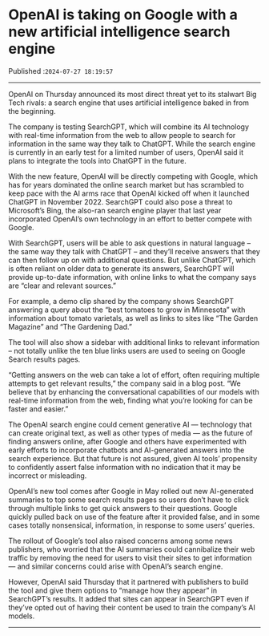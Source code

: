 # OpenAI is taking on Google with a new artificial intelligence search engine

Published :`2024-07-27 18:19:57`

---

OpenAI on Thursday announced its most direct threat yet to its stalwart Big Tech rivals: a search engine that uses artificial intelligence baked in from the beginning.

The company is testing SearchGPT, which will combine its AI technology with real-time information from the web to allow people to search for information in the same way they talk to ChatGPT. While the search engine is currently in an early test for a limited number of users, OpenAI said it plans to integrate the tools into ChatGPT in the future.

With the new feature, OpenAI will be directly competing with Google, which has for years dominated the online search market but has scrambled to keep pace with the AI arms race that OpenAI kicked off when it launched ChatGPT in November 2022. SearchGPT could also pose a threat to Microsoft’s Bing, the also-ran search engine player that last year incorporated OpenAI’s own technology in an effort to better compete with Google.

With SearchGPT, users will be able to ask questions in natural language – the same way they talk with ChatGPT – and they’ll receive answers that they can then follow up on with additional questions. But unlike ChatGPT, which is often reliant on older data to generate its answers, SearchGPT will provide up-to-date information, with online links to what the company says are “clear and relevant sources.”

For example, a demo clip shared by the company shows SearchGPT answering a query about the “best tomatoes to grow in Minnesota” with information about tomato varietals, as well as links to sites like “The Garden Magazine” and “The Gardening Dad.”

The tool will also show a sidebar with additional links to relevant information – not totally unlike the ten blue links users are used to seeing on Google Search results pages.

“Getting answers on the web can take a lot of effort, often requiring multiple attempts to get relevant results,” the company said in a blog post. “We believe that by enhancing the conversational capabilities of our models with real-time information from the web, finding what you’re looking for can be faster and easier.”

The OpenAI search engine could cement generative AI — technology that can create original text, as well as other types of media — as the future of finding answers online, after Google and others have experimented with early efforts to incorporate chatbots and AI-generated answers into the search experience. But that future is not assured, given AI tools’ propensity to confidently assert false information with no indication that it may be incorrect or misleading.

OpenAI’s new tool comes after Google in May rolled out new AI-generated summaries to top some search results pages so users don’t have to click through multiple links to get quick answers to their questions. Google quickly pulled back on use of the feature after it provided false, and in some cases totally nonsensical, information, in response to some users’ queries.

The rollout of Google’s tool also raised concerns among some news publishers, who worried that the AI summaries could cannibalize their web traffic by removing the need for users to visit their sites to get information — and similar concerns could arise with OpenAI’s search engine.

However, OpenAI said Thursday that it partnered with publishers to build the tool and give them options to “manage how they appear” in SearchGPT’s results. It added that sites can appear in SearchGPT even if they’ve opted out of having their content be used to train the company’s AI models.

---

